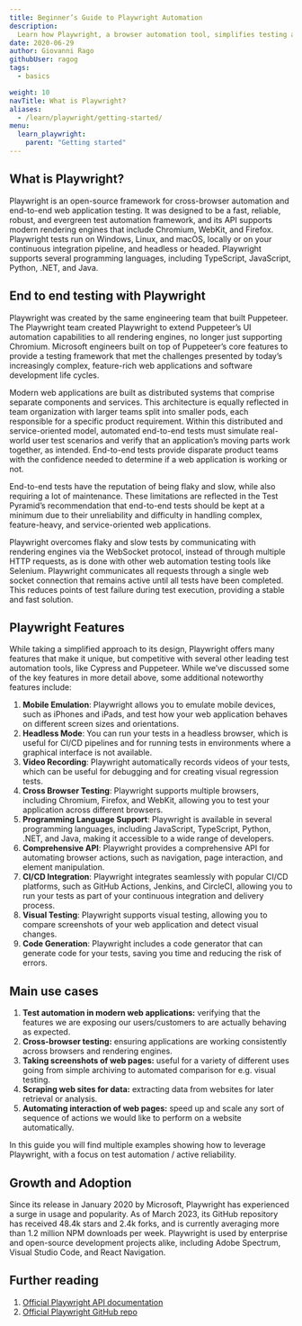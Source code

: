 ```yaml
---
title: Beginner’s Guide to Playwright Automation
description: 
  Learn how Playwright, a browser automation tool, simplifies testing across Chrome, Firefox, and WebKit. Start building more reliable web applications today.
date: 2020-06-29
author: Giovanni Rago
githubUser: ragog
tags:
  - basics

weight: 10
navTitle: What is Playwright?
aliases:
  - /learn/playwright/getting-started/
menu:
  learn_playwright:
    parent: "Getting started"
---
```



## What is Playwright?
Playwright is an open-source framework for cross-browser automation and end-to-end web application testing. It was designed to be a fast, reliable, robust, and evergreen test automation framework, and its API supports modern rendering engines that include Chromium, WebKit, and Firefox. Playwright tests run on Windows, Linux, and macOS, locally or on your continuous integration pipeline, and headless or headed. Playwright supports several programming languages, including TypeScript, JavaScript, Python, .NET, and Java.

## End to end testing with Playwright
Playwright was created by the same engineering team that built Puppeteer. The Playwright team created Playwright to extend Puppeteer’s UI automation capabilities to all rendering engines, no longer just supporting Chromium. Microsoft engineers built on top of Puppeteer’s core features to provide a testing framework that met the challenges presented by today’s increasingly complex, feature-rich web applications and software development life cycles.  

Modern web applications are built as distributed systems that comprise separate components and services. This architecture is equally reflected in team organization with larger teams split into smaller pods, each responsible for a specific product requirement.  Within this distributed and service-oriented model, automated end-to-end tests must simulate real-world user test scenarios and verify that an application’s moving parts work together, as intended. End-to-end tests provide disparate product teams with the confidence needed to determine if a web application is working or not.

End-to-end tests have the reputation of being flaky and slow, while also requiring a lot of maintenance. These limitations are reflected in the Test Pyramid’s recommendation that end-to-end tests should be kept at a minimum due to their unreliability and difficulty in handling complex, feature-heavy, and service-oriented web applications.

Playwright overcomes flaky and slow tests by communicating with rendering engines via the WebSocket protocol, instead of through multiple HTTP requests, as is done with other web automation testing tools like Selenium. Playwright communicates all requests through a single web socket connection that remains active until all tests have been completed. This reduces points of test failure during test execution, providing a stable and fast solution.

## Playwright Features
While taking a simplified approach to its design, Playwright offers many features that make it unique, but competitive with several other leading test automation tools, like Cypress and Puppeteer. While we’ve discussed some of the key features in more detail above, some additional noteworthy features include:



1. **Mobile Emulation**: Playwright allows you to emulate mobile devices, such as iPhones and iPads, and test how your web application behaves on different screen sizes and orientations.
2. **Headless Mode**: You can run your tests in a headless browser, which is useful for CI/CD pipelines and for running tests in environments where a graphical interface is not available.
3. **Video Recording**: Playwright automatically records videos of your tests, which can be useful for debugging and for creating visual regression tests.
4. **Cross Browser Testing**: Playwright supports multiple browsers, including Chromium, Firefox, and WebKit, allowing you to test your application across different browsers.
5. **Programming Language Support**: Playwright is available in several programming languages, including JavaScript, TypeScript, Python, .NET, and Java, making it accessible to a wide range of developers.
6. **Comprehensive API**: Playwright provides a comprehensive API for automating browser actions, such as navigation, page interaction, and element manipulation.
7. **CI/CD Integration**: Playwright integrates seamlessly with popular CI/CD platforms, such as GitHub Actions, Jenkins, and CircleCI, allowing you to run your tests as part of your continuous integration and delivery process.
8. **Visual Testing**: Playwright supports visual testing, allowing you to compare screenshots of your web application and detect visual changes.
9. **Code Generation**: Playwright includes a code generator that can generate code for your tests, saving you time and reducing the risk of errors.



## Main use cases
1. **Test automation in modern web applications:** verifying that the features we are exposing our users/customers to are actually behaving as expected.
2. **Cross-browser testing:** ensuring applications are working consistently across browsers and rendering engines.
3. **Taking screenshots of web pages:** useful for a variety of different uses going from simple archiving to automated comparison for e.g. visual testing.
4. **Scraping web sites for data:** extracting data from websites for later retrieval or analysis.
5. **Automating interaction of web pages:** speed up and scale any sort of sequence of actions we would like to perform on a website automatically.

In this guide you will find multiple examples showing how to leverage Playwright, with a focus on test automation / active reliability.

## Growth and Adoption

Since its release in January 2020 by Microsoft, Playwright has experienced a surge in usage and popularity. As of March 2023, its GitHub repository has received 48.4k stars and 2.4k forks, and is currently averaging more than 1.2 million NPM downloads per week. Playwright is used by enterprise and open-source development projects alike, including Adobe Spectrum, Visual Studio Code, and React Navigation.

## Further reading
1. [Official Playwright API documentation](https://playwright.dev/)
2. [Official Playwright GitHub repo](https://github.com/microsoft/playwright)
